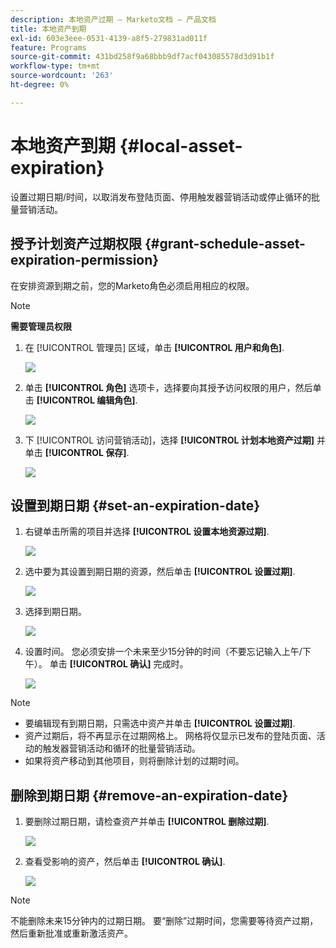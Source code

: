 ```yaml
---
description: 本地资产过期 — Marketo文档 — 产品文档
title: 本地资产到期
exl-id: 603e3eee-0531-4139-a8f5-279831ad011f
feature: Programs
source-git-commit: 431bd258f9a68bbb9df7acf043085578d3d91b1f
workflow-type: tm+mt
source-wordcount: '263'
ht-degree: 0%

---
```


# 本地资产到期 {#local-asset-expiration}

设置过期日期/时间，以取消发布登陆页面、停用触发器营销活动或停止循环的批量营销活动。

## 授予计划资产过期权限 {#grant-schedule-asset-expiration-permission}

在安排资源到期之前，您的Marketo角色必须启用相应的权限。

>[!NOTE]
>
>**需要管理员权限**

1. 在 [!UICONTROL 管理员] 区域，单击 **[!UICONTROL 用户和角色]**.

   ![](assets/local-asset-expiration-1.png)

1. 单击 **[!UICONTROL 角色]** 选项卡，选择要向其授予访问权限的用户，然后单击 **[!UICONTROL 编辑角色]**.

   ![](assets/local-asset-expiration-2.png)

1. 下 [!UICONTROL 访问营销活动]，选择 **[!UICONTROL 计划本地资产过期]** 并单击 **[!UICONTROL 保存]**.

   ![](assets/local-asset-expiration-3.png)

## 设置到期日期 {#set-an-expiration-date}

1. 右键单击所需的项目并选择 **[!UICONTROL 设置本地资源过期]**.

   ![](assets/local-asset-expiration-4.png)

1. 选中要为其设置到期日期的资源，然后单击 **[!UICONTROL 设置过期]**.

   ![](assets/local-asset-expiration-5.png)

1. 选择到期日期。

   ![](assets/local-asset-expiration-6.png)

1. 设置时间。 您必须安排一个未来至少15分钟的时间（不要忘记输入上午/下午）。 单击 **[!UICONTROL 确认]** 完成时。

   ![](assets/local-asset-expiration-7.png)

>[!NOTE]
>
>* 要编辑现有到期日期，只需选中资产并单击 **[!UICONTROL 设置过期]**.
>* 资产过期后，将不再显示在过期网格上。 网格将仅显示已发布的登陆页面、活动的触发器营销活动和循环的批量营销活动。
>* 如果将资产移动到其他项目，则将删除计划的过期时间。

## 删除到期日期 {#remove-an-expiration-date}

1. 要删除过期日期，请检查资产并单击 **[!UICONTROL 删除过期]**.

   ![](assets/local-asset-expiration-8.png)

1. 查看受影响的资产，然后单击 **[!UICONTROL 确认]**.

   ![](assets/local-asset-expiration-9.png)

>[!NOTE]
>
>不能删除未来15分钟内的过期日期。 要“删除”过期时间，您需要等待资产过期，然后重新批准或重新激活资产。
